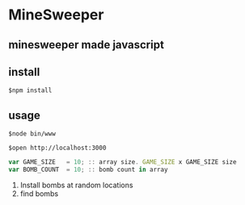 # MineSweeper

## minesweeper made javascript

## install
```
$npm install
```

## usage
```
$node bin/www

$open http://localhost:3000
```

```javascript
var GAME_SIZE	= 10; :: array size. GAME_SIZE x GAME_SIZE size
var BOMB_COUNT	= 10; :: bomb count in array
```

1. Install bombs at random locations
2. find bombs
